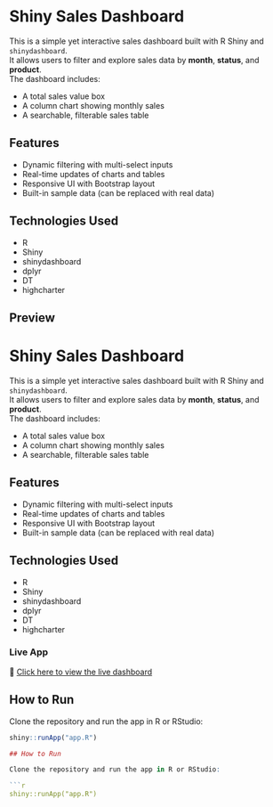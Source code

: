 # Shiny Sales Dashboard

This is a simple yet interactive sales dashboard built with R Shiny and `shinydashboard`.  
It allows users to filter and explore sales data by **month**, **status**, and **product**.  
The dashboard includes:

- A total sales value box
- A column chart showing monthly sales
- A searchable, filterable sales table

## Features

- Dynamic filtering with multi-select inputs
- Real-time updates of charts and tables
- Responsive UI with Bootstrap layout
- Built-in sample data (can be replaced with real data)

## Technologies Used

- R
- Shiny
- shinydashboard
- dplyr
- DT
- highcharter

## Preview

# Shiny Sales Dashboard

This is a simple yet interactive sales dashboard built with R Shiny and `shinydashboard`.  
It allows users to filter and explore sales data by **month**, **status**, and **product**.  
The dashboard includes:

- A total sales value box
- A column chart showing monthly sales
- A searchable, filterable sales table

## Features

- Dynamic filtering with multi-select inputs
- Real-time updates of charts and tables
- Responsive UI with Bootstrap layout
- Built-in sample data (can be replaced with real data)

## Technologies Used

- R
- Shiny
- shinydashboard
- dplyr
- DT
- highcharter

### Live App

🔗 [Click here to view the live dashboard](https://Zanjiran.shinyapps.ioclinic/)


## How to Run

Clone the repository and run the app in R or RStudio:

```r
shiny::runApp("app.R")

## How to Run

Clone the repository and run the app in R or RStudio:

```r
shiny::runApp("app.R")
